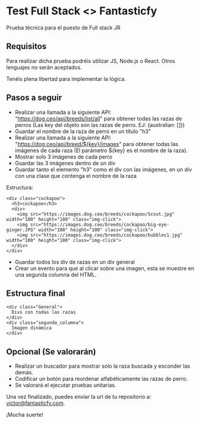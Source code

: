 # Test Full Stack <> Fantasticfy
Prueba técnica para el puesto de Full stack JR

## Requisitos
Para realizar dicha prueba podréis utilizar JS, Node.js o React. Otros lenguajes no serán aceptados.

Tenéis plena libertad para implementar la lógica.

## Pasos a seguir

* Realizar una llamada a la siguiente API: "https://dog.ceo/api/breeds/list/all" para obtener todas las razas de perros (Las key del objeto son las razas de perro. EJ: {australian: []})
* Guardar el nombre de la raza de perro en un título "h3"
* Realizar una llamada a la siguiente API: "https://dog.ceo/api/breed/${key}/images" para obtener todas las imágenes de cada raza (El parámetro ${key} es el nombre de la raza).
* Mostrar solo 3 imágenes de cada perro
* Guardar las 3 imágenes dentro de un div 
* Guardar tanto el elemento "h3" como el div con las imágenes, en un div con una clase que contenga el nombre de la raza

Estructura:
```
<div class="cockapoo">
  <h3>cockapoo</h3>
  <div>
    <img src="https://images.dog.ceo/breeds/cockapoo/Scout.jpg" width="100" height="100" class="img-click">
    <img src="https://images.dog.ceo/breeds/cockapoo/big-eye-ginger.JPG" width="100" height="100" class="img-click">
    <img src="https://images.dog.ceo/breeds/cockapoo/bubbles1.jpg" width="100" height="100" class="img-click">
  </div>
</div>
```
* Guardar todos los div de razas en un div general
* Crear un evento para que al clicar sobre una imagen, esta se muestre en una segunda columna del HTML.

## Estructura final
```
<div class="General">
  Divs con todas las razas
</div>
<div class="segunda_columna">
  Imagen dinámica
</div>
```
## Opcional (Se valorarán)
* Realizar un buscador para mostrar solo la raza buscada y esconder las demás.
* Codificar un botón para reordenar alfabéticamente las razas de perro.
* Se valorará el ejecutar pruebas unitarias.

Una vez finalizado, puedes enviar la url de tu repositorio a: victor@fantasticfy.com. 

¡Mucha suerte!